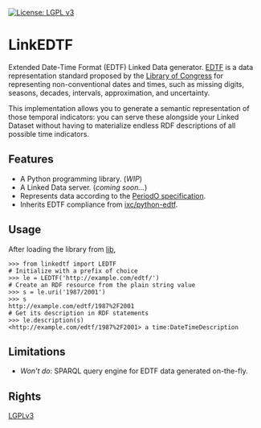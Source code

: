 [![License: LGPL v3](https://img.shields.io/badge/License-LGPL_v3-blue.svg)](https://www.gnu.org/licenses/lgpl-3.0)

# LinkEDTF

Extended Date-Time Format (EDTF) Linked Data generator.
[EDTF](https://www.loc.gov/standards/datetime/) is a data representation standard proposed by the [Library of Congress](https://www.loc.gov/) for representing non-conventional dates and times, such as missing digits, seasons, decades, intervals, approximation, and uncertainty.

This implementation allows you to generate a semantic representation of those temporal indicators: you can serve these alongside your Linked Dataset without having to materialize endless RDF descriptions of all possible time indicators.

## Features
- A Python programming library. (_WIP_)
- A Linked Data server. (_coming soon..._)
- Represents data according to the [PeriodO specification](https://periodo.github.io/edtf-ontology/).
- Inherits EDTF compliance from [ixc/python-edtf](https://github.com/ixc/python-edtf).

## Usage
After loading the library from [lib](/lib),
```pycon
>>> from linkedtf import LEDTF
# Initialize with a prefix of choice
>>> le = LEDTF('http://example.com/edtf/')
# Create an RDF resource from the plain string value
>>> s = le.uri('1987/2001')
>>> s
http://example.com/edtf/1987%2F2001
# Get its description in RDF statements
>>> le.description(s)
<http://example.com/edtf/1987%2F2001> a time:DateTimeDescription
```

## Limitations
- _Won't do_: SPARQL query engine for EDTF data generated on-the-fly.

## Rights
[LGPLv3](https://www.gnu.org/licenses/lgpl-3.0.en.html)